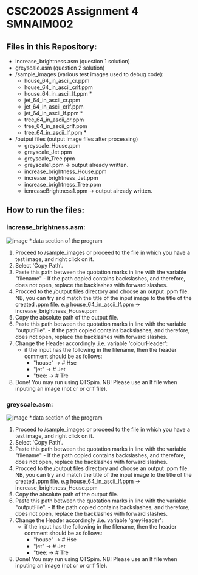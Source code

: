 # CSC2002S Assignment 4 SMNAIM002

## Files in this Repository:
* increase_brightness.asm (question 1 solution)
* greyscale.asm (question 2 solution)
* /sample_images (various test images used to debug code):
  - house_64_in_ascii_cr.ppm
  - house_64_in_ascii_crlf.ppm
  - house_64_in_ascii_lf.ppm *
  - jet_64_in_ascii_cr.ppm
  - jet_64_in_ascii_crlf.ppm
  - jet_64_in_ascii_lf.ppm *
  - tree_64_in_ascii_cr.ppm
  - tree_64_in_ascii_crlf.ppm
  - tree_64_in_ascii_lf.ppm *
* /output files (output image files after processing)
  - greyscale_House.ppm
  - greyscale_Jet.ppm
  - greyscale_Tree.ppm
  - greyscale1.ppm -> output already written.
  - increase_brightness_House.ppm
  - increase_brightness_Jet.ppm
  - increase_brightness_Tree.ppm
  - icnreaseBrightness1.ppm -> output already written. 

## How to run the files:
### increase_brightness.asm:
![image](https://github.com/aimeesimons/CSC2002S_Assignment4/assets/126353532/27258c19-7f3e-40fe-895d-952a1b77117c)
*.data section of the program
1. Proceed to /sample_images or proceed to the file in which you have a test image, and right click on it.
2. Select 'Copy Path'.
3. Paste this path between the quotation marks in line with the variable "filename" - If the path copied contains backslashes, and therefore, does not open, replace the backlashes with forward slashes.
4. Procced to the /output files directory and choose an output .ppm file. NB, you can try and match the title of the input image to the title of the created .ppm file. e.g house_64_in_ascii_lf.ppm -> increase_brightness_House.ppm
5. Copy the absolute path of the output file.
6. Paste this path between the quotation marks in line with the variable "outputFile". - If the path copied contains backslashes, and therefore, does not open, replace the backlashes with forward slashes.
7. Change the Header accordingly .i.e. variable 'colourHeader':
   * if the input has the following in the filename, then the header comment should be as follows:
     - "house" -> # Hse
     - "jet" -> # Jet
     - "tree: -> # Tre
9. Done! You may run using QTSpim.
NB! Please use an lf file when inputing an image (not cr or crlf file).

### greyscale.asm:
![image](https://github.com/aimeesimons/CSC2002S_Assignment4/assets/126353532/df8c8f2a-cc20-407e-a4f2-654a090c39f0)
*.data section of the program
1. Proceed to /sample_images or proceed to the file in which you have a test image, and right click on it.
2. Select 'Copy Path'.
3. Paste this path between the quotation marks in line with the variable "filename" - If the path copied contains backslashes, and therefore, does not open, replace the backlashes with forward slashes.
4. Procced to the /output files directory and choose an output .ppm file. NB, you can try and match the title of the input image to the title of the created .ppm file. e.g house_64_in_ascii_lf.ppm -> increase_brightness_House.ppm
5. Copy the absolute path of the output file.
6. Paste this path between the quotation marks in line with the variable "outputFile". - If the path copied contains backslashes, and therefore, does not open, replace the backlashes with forward slashes.
7. Change the Header accordingly .i.e. variable 'greyHeader':
   * if the input has the following in the filename, then the header comment should be as follows:
     - "house" -> # Hse
     - "jet" -> # Jet
     - "tree: -> # Tre
8. Done! You may run using QTSpim.
NB! Please use an lf file when inputing an image (not cr or crlf file).

